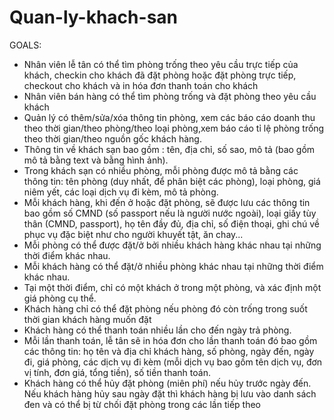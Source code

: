 # Quan-ly-khach-san
GOALS:
<ul>
  <li> Nhân viên lễ tân có thể tìm phòng trống theo yêu cầu trực tiếp của khách, checkin cho khách đã đặt phòng hoặc đặt phòng trực tiếp, checkout cho khách và in hóa đơn thanh toán cho khách 
  </li>
   <li> Nhân viên bán hàng có thể tìm phòng trống và đặt phòng theo yêu cầu khách</li>
   <li> Quản lý có thêm/sửa/xóa thông tin phòng, xem các báo cáo doanh thu theo thời gian/theo phòng/theo loại phòng,xem báo cáo tỉ lệ phòng trống theo thời gian/theo nguồn gốc khách hàng.</li>
  <li>Thông tin về khách sạn bao gồm : tên, địa chỉ, số sao, mô tả (bao gồm mô tả bằng text và bằng hình ảnh).</li>
  <li>Trong khách sạn có nhiều phòng, mỗi phòng được mô tả bằng các thông tin: tên phòng (duy nhất, để phân biệt các phòng), loại phòng, giá niêm yết, các loại dịch vụ đi kèm, mô tả phòng.</li>
   <li>Mỗi khách hàng, khi đến ở hoặc đặt phòng, sẽ được lưu các thông tin bao gồm số CMND (số passport nếu là người nước ngoài), loại giấy tùy thân (CMND, passport), họ tên đầy đủ, địa chỉ, số điện thoại, ghi chú về phục vụ đặc biệt như cho người khuyết tật, ăn chay...</li>
   <li>Mỗi phòng có thể được đặt/ở bởi nhiều khách hàng khác nhau tại những thời điểm khác nhau.</li>
   <li>Mỗi khách hàng có thể đặt/ở nhiều phòng khác nhau tại những thời điểm khác nhau.</li>
  <li>Tại một thời điểm, chỉ có một khách ở trong một phòng, và xác định một giá phòng cụ thể.</li>
  <li>Khách hàng chỉ có thể đặt phòng nếu phòng đó còn trống trong suốt thời gian khách hàng muốn đặt</li>
  <li>Khách hàng có thể thanh toán nhiều lần cho đến ngày trả phòng.</li>
  <li>Mỗi lần thanh toán, lễ tân sẽ in hóa đơn cho lần thanh toán đó bao gồm các thông tin: họ tên và địa chỉ khách hàng, số phòng, ngày đến, ngày đi, giá phòng, các dịch vụ đi kèm (mỗi dịch vụ bao gồm tên dịch vụ, đơn vị tính, đơn giá, tổng tiền), số tiền thanh toán.</li>
  <li>Khách hàng có thể hủy đặt phòng (miên phí) nếu hủy trước ngày đến. Nếu khách hàng hủy sau ngày đặt thì khách hàng bị lưu vào danh sách đen và có thể bị từ chối đặt phòng trong các lần tiếp theo</li>



</ul>

